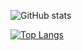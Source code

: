 

![GitHub stats](https://github-readme-stats-seven-beta-29.vercel.app/api?username=rampantspark&show_icons=true&theme=synthwave&count_private=true)


[![Top Langs](https://github-readme-stats-seven-beta-29.vercel.app/api/top-langs/?username=rampantspark&theme=synthwave&langs_count=10&hide=css,asp.net,html,scss,shell,typescript,javascript,glsl,haxe,meson,makefile,nix,roff)](https://github.com/rampantspark/github-readme-stats)

